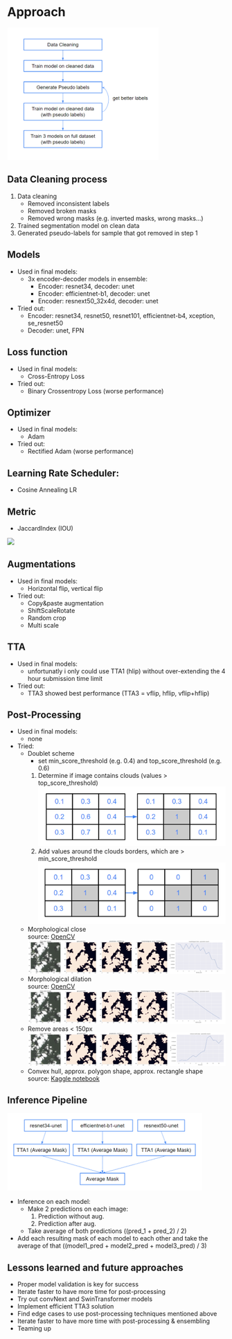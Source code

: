 # Approach

<img src="assets/approach.png" alt="approach" width="350"/>

## Data Cleaning process
1. Data cleaning
   * Removed inconsistent labels
   * Removed broken masks
   * Removed wrong masks (e.g. inverted masks, wrong masks...)
1. Trained segmentation model on clean data
2. Generated pseudo-labels for sample that got removed in step 1

## Models
* Used in final models:
  * 3x encoder-decoder models in ensemble:
    * Encoder: resnet34, decoder: unet
    * Encoder: efficientnet-b1, decoder: unet
    * Encoder: resnext50_32x4d, decoder: unet
* Tried out:
  * Encoder: resnet34, resnet50, resnet101, efficientnet-b4, xception, se_resnet50
  * Decoder: unet, FPN

## Loss function
* Used in final models:
  * Cross-Entropy Loss
* Tried out:
  * Binary Crossentropy Loss (worse performance)

## Optimizer
* Used in final models:
  * Adam
* Tried out:
  * Rectified Adam (worse performance)

## Learning Rate Scheduler: 
* Cosine Annealing LR

## Metric
* JaccardIndex (IOU)
<img src="https://render.githubusercontent.com/render/math?math=$J(A,B)=\frac{|A \cap B|}{|A \cup B|}$">

## Augmentations
* Used in final models:
  * Horizontal flip, vertical flip
* Tried out:
  * Copy&paste augmentation
  * ShiftScaleRotate
  * Random crop
  * Multi scale

## TTA
* Used in final models:
  * unfortunatly i only could use TTA1 (hlip) without over-extending the 4 hour submission time limit 
* Tried out:
  * TTA3 showed best performance (TTA3 = vflip, hflip, vflip+hflip)

## Post-Processing
* Used in final models:
  * none
* Tried:
  * Doublet scheme  
    * set min_score_threshold (e.g. 0.4) and top_score_threshold (e.g. 0.6)
    1. Determine if image contains clouds (values > top_score_threshold)
    ![image](assets/doublet_scheme_1.png)
    1. Add values around the clouds borders, which are > min_score_threshold
    ![image](assets/doublet_scheme_2.png)
  * Morphological close  
    source: [OpenCV](https://docs.opencv.org/3.4/d9/d61/tutorial_py_morphological_ops.html)
  ![image](assets/morphological_close.png)
  * Morphological dilation  
    source: [OpenCV](https://docs.opencv.org/3.4/d9/d61/tutorial_py_morphological_ops.html)
  ![image](assets/morphological_dilation.png)
  * Remove areas < 150px
  ![image](assets/remove_small_areas.png)
  * Convex hull, approx. polygon shape, approx. rectangle shape  
  source: [Kaggle notebook](https://www.kaggle.com/ratthachat/cloud-convexhull-polygon-postprocessing-no-gpu?scriptVersionId=20977692)

## Inference Pipeline

<img src="assets/inference_pipeline.png" alt="drawing" width="450"/>

* Inference on each model:
  * Make 2 predictions on each image:
    1. Prediction without aug. 
    2. Prediction after aug.
  * Take average of both predictions ((pred_1 + pred_2) / 2)
* Add each resulting mask of each model to each other and take the average of that ((model1_pred + model2_pred + model3_pred) / 3) 

## Lessons learned and future approaches
* Proper model validation is key for success
* Iterate faster to have more time for post-processing
* Try out convNext and SwinTransformer models
* Implement efficient TTA3 solution
* Find edge cases to use post-processing techniques mentioned above
* Iterate faster to have more time with post-processing & ensembling
* Teaming up 
